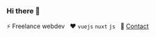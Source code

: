 ### Hi there 👋

⚡ Freelance webdev &nbsp; ❤️ `vuejs` `nuxt` `js` &nbsp; 💬 [Contact](mailto:fwerndl@gmail.com)
